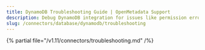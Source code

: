 ```yaml
---
title: DynamoDB Troubleshooting Guide | OpenMetadata Support
description: Debug DynamoDB integration for issues like permission errors, partition key mismatches, or ingestion slowdowns.
slug: /connectors/database/dynamodb/troubleshooting
---
```


{% partial file="/v1.11/connectors/troubleshooting.md" /%}

